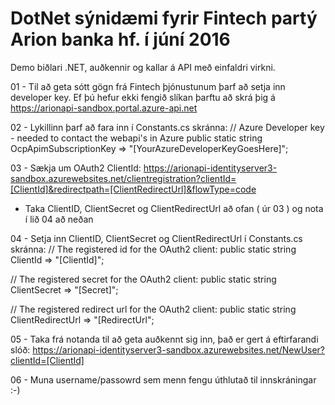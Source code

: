 # DotNet sýnidæmi fyrir Fintech partý Arion banka hf. í júní 2016 
Demo biðlari .NET, auðkennir og kallar á API með einfaldri virkni.

01 - Til að geta sótt gögn frá Fintech þjónustunum þarf að setja inn developer key. Ef þú hefur ekki fengið slíkan þarftu að skrá þig á https://arionapi-sandbox.portal.azure-api.net

02 - Lykillinn þarf að fara inn í Constants.cs skránna:
// Azure Developer key - needed to contact the webapi's in Azure
public static string OcpApimSubscriptionKey => "[YourAzureDeveloperKeyGoesHere]";

03 - Sækja um OAuth2 ClientId:
https://arionapi-identityserver3-sandbox.azurewebsites.net/clientregistration?clientId=[ClientId]&redirectpath=[ClientRedirectUrl]&flowType=code

- Taka ClientID, ClientSecret og ClientRedirectUrl að ofan ( úr 03 ) og nota í lið 04 að neðan

04 - Setja inn ClientID, ClientSecret og ClientRedirectUrl í Constants.cs skránna:
// The registered id for the OAuth2 client:
public static string ClientId => "[ClientId]";

// The registered secret for the OAuth2 client:
public static string ClientSecret => "[Secret]";
        
// The registered redirect url for the OAuth2 client:
public static string ClientRedirectUrl => "[RedirectUrl";

05 - Taka frá notanda til að geta auðkennt sig inn, það er gert á eftirfarandi slóð:
https://arionapi-identityserver3-sandbox.azurewebsites.net/NewUser?clientId=[ClientId]

06 - Muna username/passowrd sem menn fengu úthlutað til innskráningar :-)
